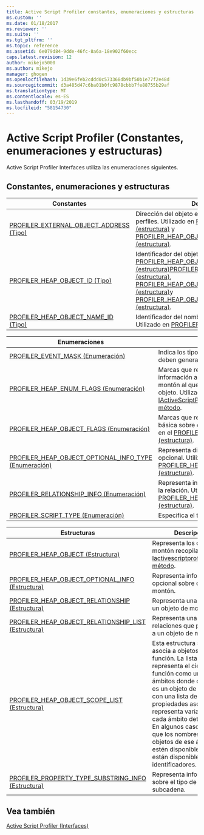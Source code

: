 ```yaml
---
title: Active Script Profiler constantes, enumeraciones y estructuras | Documentos de Microsoft
ms.custom: ''
ms.date: 01/18/2017
ms.reviewer: ''
ms.suite: ''
ms.tgt_pltfrm: ''
ms.topic: reference
ms.assetid: 6e079d84-9dde-46fc-8a6a-18e902f60ecc
caps.latest.revision: 12
author: mikejo5000
ms.author: mikejo
manager: ghogen
ms.openlocfilehash: 1d39e6feb2cddd0c573368db9bf50b1e77f2e48d
ms.sourcegitcommit: d3a485d47c6ba01b0fc9878cbbb7fe88755b29af
ms.translationtype: MT
ms.contentlocale: es-ES
ms.lasthandoff: 03/19/2019
ms.locfileid: "58154730"
---
```

# <a name="active-script-profiler-constants-enumerations-and-structures"></a>Active Script Profiler (Constantes, enumeraciones y estructuras)
Active Script Profiler Interfaces utiliza las enumeraciones siguientes.  
  
## <a name="constants-enumerations-and-structures"></a>Constantes, enumeraciones y estructuras  
  
|Constantes|Descripción|  
|---------------|-----------------|  
|[PROFILER_EXTERNAL_OBJECT_ADDRESS (Tipo)](../../winscript/reference/profiler-external-object-address-type.md)|Dirección del objeto externo del generador de perfiles. Utilizado en [PROFILER_HEAP_OBJECT (estructura)](../../winscript/reference/profiler-heap-object-structure.md) y [PROFILER_HEAP_OBJECT_RELATIONSHIP (estructura)](../../winscript/reference/profiler-heap-object-relationship-structure.md).|  
|[PROFILER_HEAP_OBJECT_ID (Tipo)](../../winscript/reference/profiler-heap-object-id-type.md)|Identificador del objeto de montón. Utilizado en [PROFILER_HEAP_OBJECT (estructura)](../../winscript/reference/profiler-heap-object-structure.md)[PROFILER_HEAP_OBJECT_SCOPE_LIST (estructura)](../../winscript/reference/profiler-heap-object-scope-list-structure.md), [PROFILER_HEAP_OBJECT_OPTIONAL_INFO (estructura)](../../winscript/reference/profiler-heap-object-optional-info-structure.md)y [PROFILER_HEAP_OBJECT_RELATIONSHIP (estructura)](../../winscript/reference/profiler-heap-object-relationship-structure.md).|  
|[PROFILER_HEAP_OBJECT_NAME_ID (Tipo)](../../winscript/reference/profiler-heap-object-name-id-type.md)|Identificador del nombre del objeto de montón. Utilizado en [PROFILER_HEAP_OBJECT (estructura)](../../winscript/reference/profiler-heap-object-structure.md).|  
  
|Enumeraciones|Descripción|  
|------------------|-----------------|  
|[PROFILER_EVENT_MASK (Enumeración)](../../winscript/reference/profiler-event-mask-enumeration.md)|Indica los tipos de eventos de los que se deben generar perfiles.|  
|[PROFILER_HEAP_ENUM_FLAGS (Enumeración)](../../winscript/reference/profiler-heap-enum-flags-enumeration.md)|Marcas que representan si se expone información adicional sobre un objeto de montón al que se apunta en una relación de objeto. Utilizado en el [IActiveScriptProfilerControl5::EnumHeap2 método](../../winscript/reference/iactivescriptprofilercontrol5-enumheap2-method.md).|  
|[PROFILER_HEAP_OBJECT_FLAGS (Enumeración)](../../winscript/reference/profiler-heap-object-flags-enumeration.md)|Marcas que representan información básica sobre el objeto de montón. Utilizado en el [PROFILER_HEAP_OBJECT (estructura)](../../winscript/reference/profiler-heap-object-structure.md).|  
|[PROFILER_HEAP_OBJECT_OPTIONAL_INFO_TYPE (Enumeración)](../../winscript/reference/profiler-heap-object-optional-info-type-enumeration.md)|Representa distintos tipos de información opcional. Utilizado en [PROFILER_HEAP_OBJECT_OPTIONAL_INFO (estructura)](../../winscript/reference/profiler-heap-object-optional-info-structure.md).|  
|[PROFILER_RELATIONSHIP_INFO (Enumeración)](../../winscript/reference/profiler-relationship-info-enumeration.md)|Representa información sobre el objeto en la relación. Utilizado en [PROFILER_HEAP_OBJECT_RELATIONSHIP (estructura)](../../winscript/reference/profiler-heap-object-relationship-structure.md).|  
|[PROFILER_SCRIPT_TYPE (Enumeración)](../../winscript/reference/profiler-script-type-enumeration.md)|Especifica el tipo de script.|  
  
|Estructuras|Descripción|  
|----------------|-----------------|  
|[PROFILER_HEAP_OBJECT (Estructura)](../../winscript/reference/profiler-heap-object-structure.md)|Representa los objetos del montón recopilados por [Iactivescriptprofilercontrol3 método](../../winscript/reference/iactivescriptprofilercontrol3-enumheap-method.md).|  
|[PROFILER_HEAP_OBJECT_OPTIONAL_INFO (Estructura)](../../winscript/reference/profiler-heap-object-optional-info-structure.md)|Representa información opcional sobre objetos de montón.|  
|[PROFILER_HEAP_OBJECT_RELATIONSHIP (Estructura)](../../winscript/reference/profiler-heap-object-relationship-structure.md)|Representa una relación de un objeto de montón.|  
|[PROFILER_HEAP_OBJECT_RELATIONSHIP_LIST (Estructura)](../../winscript/reference/profiler-heap-object-relationship-list-structure.md)|Representa una lista de relaciones que pertenecen a un objeto de montón.|  
|[PROFILER_HEAP_OBJECT_SCOPE_LIST (Estructura)](../../winscript/reference/profiler-heap-object-scope-list-structure.md)|Esta estructura solo se asocia a objetos de función. La lista de ámbitos representa el cierre de la función como una lista de ámbitos donde cada ámbito es un objeto de montón con una lista de propiedades asociada que representa variables en cada ámbito determinado. En algunos casos, puede que los nombres de los objetos de ese ámbito no estén disponibles; solo están disponibles sus identificadores.|  
|[PROFILER_PROPERTY_TYPE_SUBSTRING_INFO (Estructura)](../../winscript/reference/profiler-property-type-substring-info-structure.md)|Representa información sobre el tipo de la subcadena.|  
  
## <a name="see-also"></a>Vea también  
 [Active Script Profiler (Interfaces)](../../winscript/reference/active-script-profiler-interfaces.md)